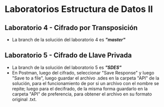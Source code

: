 # Laboratorios Estructura de Datos II
## Laboratorio 4 - Cifrado por Transposición
- La branch de la solución del laboratorio 4 es ***"master"***
## Laboratorio 5 - Cifrado de Llave Privada
- La branch de la solución del laboratorio 5 es ***"SDES"***
- En Postman, luego del cifrado, seleccionar "Save Response" y luego "Save to a file", luego guardar el archivo .sdes en la carpeta "API" de la solución, para el funcionamiento de por si un archivo con el nombre se repite; luego para el decifrado, de la misma forma guardarlo en la carpeta "API" de preferencia, para obtener el archivo en su formato original .txt.

